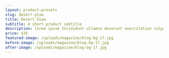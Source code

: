 ```yaml
---
layout: product-presets
slug: desert-glow
title: Desert Glow
subtitle: A short product subtitle
description: lorem ipsum Incididunt ullamco deserunt exercitation culpa sint anim.
price: $35
featured-image: /uploads/magazine/blog-bg-17.jpg
before-image: /uploads/magazine/blog-bg-17.jpg
after-image: /uploads/magazine/blog-bg-17.jpg
---
```

